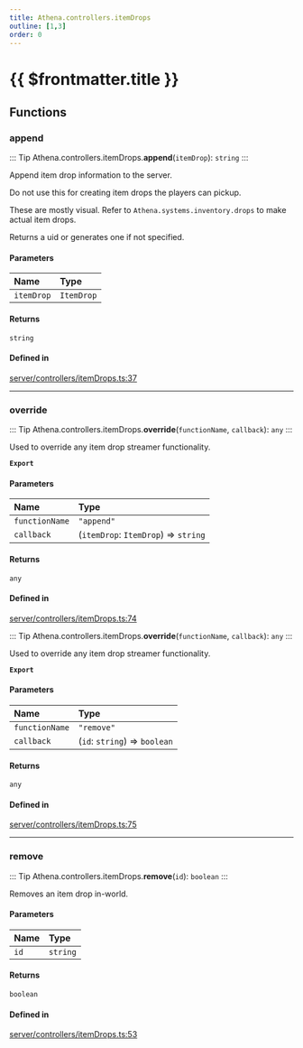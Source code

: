 ```yaml
---
title: Athena.controllers.itemDrops
outline: [1,3]
order: 0
---
```


# {{ $frontmatter.title }}


## Functions

### append

::: Tip
Athena.controllers.itemDrops.**append**(`itemDrop`): `string`
:::

Append item drop information to the server.

Do not use this for creating item drops the players can pickup.

These are mostly visual. Refer to `Athena.systems.inventory.drops` to make actual item drops.

Returns a uid or generates one if not specified.

#### Parameters

| Name | Type |
| :------ | :------ |
| `itemDrop` | `ItemDrop` |

#### Returns

`string`

#### Defined in

[server/controllers/itemDrops.ts:37](https://github.com/Stuyk/altv-athena/blob/6013452/src/core/server/controllers/itemDrops.ts#L37)

___

### override

::: Tip
Athena.controllers.itemDrops.**override**(`functionName`, `callback`): `any`
:::

Used to override any item drop streamer functionality.

**`Export`**

#### Parameters

| Name | Type |
| :------ | :------ |
| `functionName` | ``"append"`` |
| `callback` | (`itemDrop`: `ItemDrop`) => `string` |

#### Returns

`any`

#### Defined in

[server/controllers/itemDrops.ts:74](https://github.com/Stuyk/altv-athena/blob/6013452/src/core/server/controllers/itemDrops.ts#L74)

::: Tip
Athena.controllers.itemDrops.**override**(`functionName`, `callback`): `any`
:::

Used to override any item drop streamer functionality.

**`Export`**

#### Parameters

| Name | Type |
| :------ | :------ |
| `functionName` | ``"remove"`` |
| `callback` | (`id`: `string`) => `boolean` |

#### Returns

`any`

#### Defined in

[server/controllers/itemDrops.ts:75](https://github.com/Stuyk/altv-athena/blob/6013452/src/core/server/controllers/itemDrops.ts#L75)

___

### remove

::: Tip
Athena.controllers.itemDrops.**remove**(`id`): `boolean`
:::

Removes an item drop in-world.

#### Parameters

| Name | Type |
| :------ | :------ |
| `id` | `string` |

#### Returns

`boolean`

#### Defined in

[server/controllers/itemDrops.ts:53](https://github.com/Stuyk/altv-athena/blob/6013452/src/core/server/controllers/itemDrops.ts#L53)
